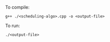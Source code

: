 To compile:

```
g++ ./<scheduling-algo>.cpp -o <output-file>
```

To run:

```
./<output-file>
```
